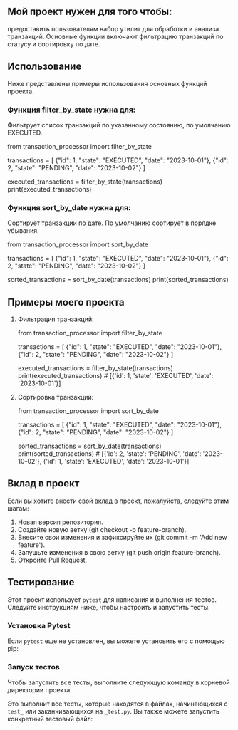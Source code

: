 ## Мой проект нужен для того чтобы:

предоставить пользователям набор утилит для обработки и анализа транзакций. Основные функции включают фильтрацию транзакций по статусу и сортировку по дате.

## Использование

Ниже представлены примеры использования основных функций проекта.

### Функция filter_by_state нужна для:

Фильтрует список транзакций по указанному состоянию, по умолчанию EXECUTED.

from transaction_processor import filter_by_state

transactions = [
    {"id": 1, "state": "EXECUTED", "date": "2023-10-01"},
    {"id": 2, "state": "PENDING", "date": "2023-10-02"}
]

executed_transactions = filter_by_state(transactions)
print(executed_transactions)


### Функция sort_by_date нужна для:

Сортирует транзакции по дате. По умолчанию сортирует в порядке убывания.

from transaction_processor import sort_by_date

transactions = [
    {"id": 1, "state": "EXECUTED", "date": "2023-10-01"},
    {"id": 2, "state": "PENDING", "date": "2023-10-02"}
]

sorted_transactions = sort_by_date(transactions)
print(sorted_transactions)


## Примеры моего проекта

1. Фильтрация транзакций:
   
   from transaction_processor import filter_by_state

   transactions = [
       {"id": 1, "state": "EXECUTED", "date": "2023-10-01"},
       {"id": 2, "state": "PENDING", "date": "2023-10-02"}
   ]

   executed_transactions = filter_by_state(transactions)
   print(executed_transactions)  # [{'id': 1, 'state': 'EXECUTED', 'date': '2023-10-01'}]
   

2. Сортировка транзакций:
   
   from transaction_processor import sort_by_date

   transactions = [
       {"id": 1, "state": "EXECUTED", "date": "2023-10-01"},
       {"id": 2, "state": "PENDING", "date": "2023-10-02"}
   ]

   sorted_transactions = sort_by_date(transactions)
   print(sorted_transactions)  # [{'id': 2, 'state': 'PENDING', 'date': '2023-10-02'}, {'id': 1, 'state': 'EXECUTED', 'date': '2023-10-01'}]
   

##  Вклад в проект

Если вы хотите внести свой вклад в проект, пожалуйста, следуйте этим шагам:

1. Новая версия репозитория.
2. Создайте новую ветку (git checkout -b feature-branch).
3. Внесите свои изменения и зафиксируйте их (git commit -m 'Add new feature').
4. Запушьте изменения в свою ветку (git push origin feature-branch).
5. Откройте Pull Request.

## Тестирование

Этот проект использует `pytest` для написания и выполнения тестов. Следуйте инструкциям ниже, чтобы настроить и запустить тесты.

### Установка Pytest

Если `pytest` еще не установлен, вы можете установить его с помощью pip:


### Запуск тестов

Чтобы запустить все тесты, выполните следующую команду в корневой директории проекта:


Это выполнит все тесты, которые находятся в файлах, начинающихся с `test_` или заканчивающихся на `_test.py`. Вы также можете запустить конкретный тестовый файл:
